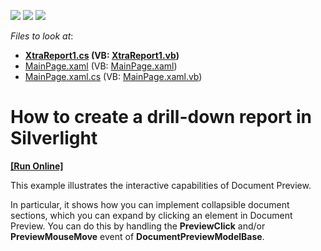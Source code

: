 <!-- default badges list -->
![](https://img.shields.io/endpoint?url=https://codecentral.devexpress.com/api/v1/VersionRange/128599294/11.2.5%2B)
[![](https://img.shields.io/badge/Open_in_DevExpress_Support_Center-FF7200?style=flat-square&logo=DevExpress&logoColor=white)](https://supportcenter.devexpress.com/ticket/details/E3111)
[![](https://img.shields.io/badge/📖_How_to_use_DevExpress_Examples-e9f6fc?style=flat-square)](https://docs.devexpress.com/GeneralInformation/403183)
<!-- default badges end -->
<!-- default file list -->
*Files to look at*:

* **[XtraReport1.cs](./CS/PreviewClickSample.Web/XtraReport1.cs) (VB: [XtraReport1.vb](./VB/PreviewClickSample.Web/XtraReport1.vb))**
* [MainPage.xaml](./CS/PreviewClickSample/MainPage.xaml) (VB: [MainPage.xaml](./VB/PreviewClickSample/MainPage.xaml))
* [MainPage.xaml.cs](./CS/PreviewClickSample/MainPage.xaml.cs) (VB: [MainPage.xaml.vb](./VB/PreviewClickSample/MainPage.xaml.vb))
<!-- default file list end -->
# How to create a drill-down report in Silverlight
<!-- run online -->
**[[Run Online]](https://codecentral.devexpress.com/e3111)**
<!-- run online end -->


<p>This example illustrates the interactive capabilities of Document Preview.</p><p>In particular, it shows how you can implement collapsible document sections, which you can expand by clicking an element in Document Preview. You can do this by handling the <strong>PreviewClick</strong> and/or <strong>PreviewMouseMove</strong> event of <strong>DocumentPreviewModelBase</strong>.</p>

<br/>


